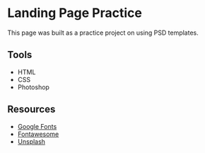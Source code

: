 # Landing Page Practice

This page was built as a practice project on using PSD templates.

## Tools

-   HTML
-   CSS
-   Photoshop

## Resources

-   [Google Fonts](https://fonts.google.com/)
-   [Fontawesome](https://fontawesome.com/)
-   [Unsplash](https://unsplash.com/)

